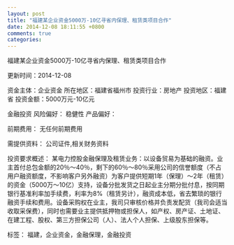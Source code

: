 ```yaml
---
layout: post
title: "福建某企业资金5000万-10亿寻省内保理、租赁类项目合作"
date: 2014-12-08 18:11:55 +0800
comments: true
categories: 
---
```

福建某企业资金5000万-10亿寻省内保理、租赁类项目合作



更新时间：2014-12-08

资金主体：企业资金
所在地区：福建省福州市
投资行业：房地产
投资地区：福建省
投资金额：5000万元-10亿元

金融投资
风险偏好：
                            稳健性 
                                                                                产品偏好：

前期费用：
无任何前期费用

需提供资料：
公司证件,相关财务资料

投资要求概述：
某电力控股金融保理及租赁业务：以设备贸易为基础的融资。业主首付总包金额的20％～40％，剩下的60％～80％采用公司的信誉额度（不占用户融资额度，不影响客户另外融资）为客户提供短期1年（保理）～2年（租赁）的资金（5000万～10亿）支持，设备分批发货之日起业主分期分批付息，按同期银行基准利率加手续费，利率为8%（租赁另计），融资成本低，省去繁琐的银行融资手续和费用。设备采购权在业主，我司只审核价格并负责发配货（我司会适当收取采保费），同时也需要业主提供抵押物或担保人，如产权、房产证、土地证、在建工程、股权、第三方担保公司（人）、法人个人担保、上级股东担保等。

标签：
福建，企业资金，金融保理，金融投资

